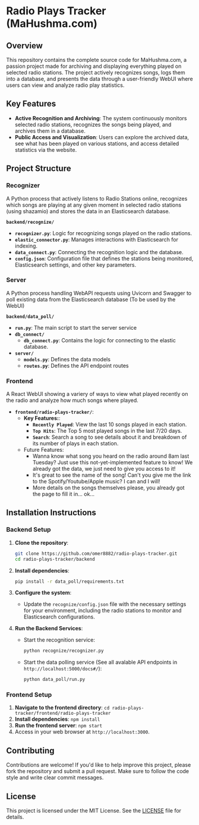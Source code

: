 # Radio Plays Tracker (MaHushma.com)

## Overview

This repository contains the complete source code for MaHushma.com, a passion project made for archiving and displaying everything played on selected radio stations. The project actively recognizes songs, logs them into a database, and presents the data through a user-friendly WebUI where users can view and analyze radio play statistics.

## Key Features

- **Active Recognition and Archiving**: The system continuously monitors selected radio stations, recognizes the songs being played, and archives them in a database.
- **Public Access and Visualization**: Users can explore the archived data, see what has been played on various stations, and access detailed statistics via the website.

## Project Structure

### Recognizer

A Python process that actively listens to Radio Stations online, recognizes which songs are playing at any given moment in selected radio stations (using shazamio) and stores the data in an Elasticsearch database.

**`backend/recognize/`** 
  - **`recognizer.py`**: Logic for recognizing songs played on the radio stations.
  - **`elastic_connector.py`**: Manages interactions with Elasticsearch for indexing.
  - **`data_connect.py`**: Connecting the recognition logic and the database.
  - **`config.json`**: Configuration file that defines the stations being monitored, Elasticsearch settings, and other key parameters.

### Server

A Python process handling WebAPI requests using Uvicorn and Swagger to poll existing data from the Elasticsearch database (To be used by the WebUI)

  **`backend/data_poll/`**
  - **`run.py`**: The main script to start the server service
  - **`db_connect/`**
    - **`db_connect.py`**: Contains the logic for connecting to the elastic database.
  - **`server/`**
    - **`models.py`**: Defines the data models
    - **`routes.py`**: Defines the API endpoint routes

### Frontend

A React WebUI showing a variery of ways to view what played recently on the radio and analyze how much songs where played.

- **`frontend/radio-plays-tracker/`**:
  - **Key Features:**:
    - **`Recently Played`**: View the last 10 songs played in each station.
    - **`Top Hits`**: The Top 5 most played songs in the last 7/20 days.
    - **`Search`**: Search a song to see details about it and breakdown of its number of plays in each station.
  - Future Features:
    - Wanna know what song you heard on the radio around 8am last Tuesday? Just use this not-yet-implemented feature to know! We already got the data, we just need to give you access to it!
    - It's great to see the name of the song! Can't you give me the link to the Spotify/Youtube/Apple music? I can and I will!
    - More details on the songs themselves please, you already got the page to fill it in... ok...


## Installation Instructions

### Backend Setup

1. **Clone the repository**:
   ```bash
   git clone https://github.com/omer8882/radio-plays-tracker.git
   cd radio-plays-tracker/backend
   ```

2. **Install dependencies**:
   ```bash
   pip install -r data_poll/requirements.txt
   ```

3. **Configure the system**:
   - Update the `recognize/config.json` file with the necessary settings for your environment, including the radio stations to monitor and Elasticsearch configurations.

4. **Run the Backend Services**:
   - Start the recognition service:
     ```bash
     python recognize/recognizer.py
     ```
   - Start the data polling service (See all avalable API endpoints in `http://localhost:5000/docs#/`):
     ```bash
     python data_poll/run.py
     ```

### Frontend Setup

1. **Navigate to the frontend directory**:
   `cd radio-plays-tracker/frontend/radio-plays-tracker`
2. **Install dependencies**:
   `npm install`
3. **Run the frontend server**:
   `npm start`
4. Access in your web browser at `http://localhost:3000`.

## Contributing

Contributions are welcome! If you'd like to help improve this project, please fork the repository and submit a pull request. Make sure to follow the code style and write clear commit messages.

## License

This project is licensed under the MIT License. See the [LICENSE](LICENSE) file for details.